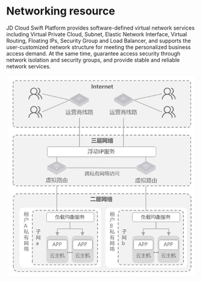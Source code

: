 # Networking resource

JD Cloud Swift Platform provides software-defined virtual network services including Virtual Private Cloud, Subnet, Elastic Network Interface, Virtual Routing, Floating IPs, Security Group and Load Balancer, and supports the user-customized network structure for meeting the personalized business access demand. At the same time, guarantee access security through network isolation and security groups, and provide stable and reliable network services.

![Network-Resources-Overview-1](../../../../../image/JD-Cloud-Swift/Network-Resources-Overview-1.png)

